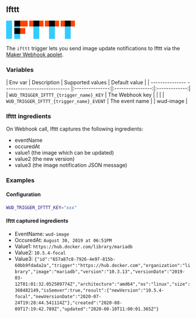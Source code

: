 ## Ifttt
![logo](ifttt.png)

The ```ifttt``` trigger lets you send image update notifications to Ifttt via the [Maker Webhook applet](https://ifttt.com/maker_webhooks/).

### Variables

| Env var                                      | Description     | Supported values | Default value |
| --------------- ---------------------------- |:---------------:|:----------------:|:-------------:| 
| ```WUD_TRIGGER_IFTTT_{trigger_name}_KEY```   | The Webhook key |                  |               |
| ```WUD_TRIGGER_IFTTT_{trigger_name}_EVENT``` | The event name  |                  | wud-image     |

### Ifttt ingredients
On Webhook call, Ifttt captures the following ingredients:
- eventName
- occuredAt
- value1 (the image which can be updated)
- value2 (the new version)
- value3 (the image notification JSON message)

### Examples

#### Configuration
```bash
WUD_TRIGGER_IFTTT_KEY="xxx"
```

#### Ifttt captured ingredients
- EventName: `wud-image`
- OccuredAt: `August 30, 2019 at 06:51PM`
- Value1: `https://hub.docker.com/library/mariadb`
- Value2: `10.5.4-focal`
- Value3: `{"id":"657a87c8-7926-4e97-815b-60bb9fdada2a","trigger":"https://hub.docker.com","organization":"library","image":"mariadb","version":"10.3.13","versionDate":"2019-03-12T01:01:32.052509774Z","architecture":"amd64","os":"linux","size":368482149,"isSemver":true,"result":{"newVersion":"10.5.4-focal","newVersionDate":"2020-07-24T19:28:44.541114Z"},"created":"2020-08-09T17:19:42.789Z","updated":"2020-08-10T11:00:01.365Z"}`
